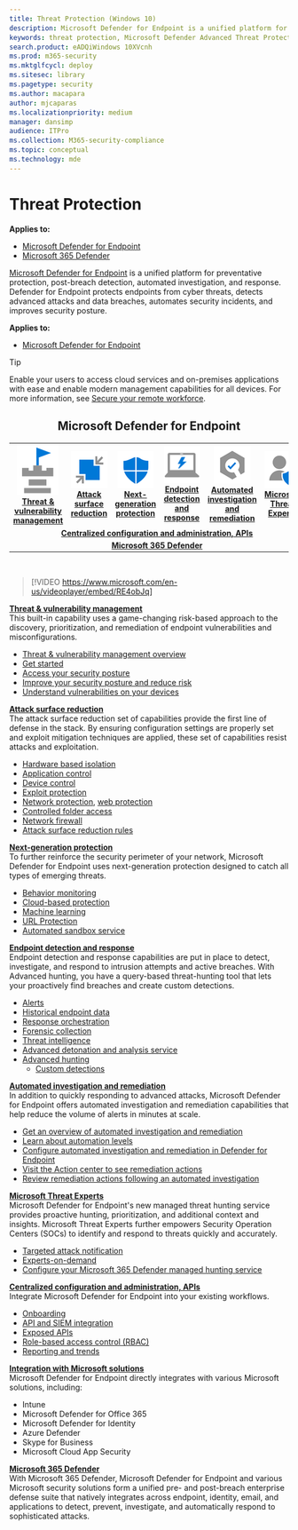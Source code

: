 ```yaml
---
title: Threat Protection (Windows 10)
description: Microsoft Defender for Endpoint is a unified platform for preventative protection, post-breach detection, automated investigation, and response.
keywords: threat protection, Microsoft Defender Advanced Threat Protection, attack surface reduction, next-generation protection, endpoint detection and response, automated investigation and response, microsoft threat experts, Microsoft Secure Score for Devices, advanced hunting, cyber threat hunting, web threat protection
search.product: eADQiWindows 10XVcnh
ms.prod: m365-security
ms.mktglfcycl: deploy
ms.sitesec: library
ms.pagetype: security
ms.author: macapara
author: mjcaparas
ms.localizationpriority: medium
manager: dansimp
audience: ITPro
ms.collection: M365-security-compliance
ms.topic: conceptual
ms.technology: mde
---
```


# Threat Protection

**Applies to:**
- [Microsoft Defender for Endpoint](/microsoft-365/security/defender-endpoint/)
- [Microsoft 365 Defender](/microsoft-365/security/defender/microsoft-365-defender)

[Microsoft Defender for Endpoint](/microsoft-365/security/defender-endpoint/microsoft-defender-endpoint) is a unified platform for preventative protection, post-breach detection, automated investigation, and response. Defender for Endpoint protects endpoints from cyber threats, detects advanced attacks and data breaches, automates security incidents, and improves security posture.

**Applies to:**
- [Microsoft Defender for Endpoint](/microsoft-365/security/defender-endpoint/)

> [!TIP]
> Enable your users to access cloud services and on-premises applications with ease and enable modern management capabilities for all devices. For more information, see [Secure your remote workforce](/enterprise-mobility-security/remote-work/). 

<center><h2>Microsoft Defender for Endpoint</center></h2>
<table>
<tr>
<td><a href="#tvm"><center><img src="images/TVM_icon.png" alt="threat and vulnerability icon"> <br><b>Threat & vulnerability management</b></center></a></td>
<td><a href="#asr"><center><img src="images/asr-icon.png" alt="attack surface reduction icon"> <br><b>Attack surface reduction</b></center></a></td>
<td><center><a href="#ngp"><img src="images/ngp-icon.png" alt="next generation protection icon"><br> <b>Next-generation protection</b></a></center></td>
<td><center><a href="#edr"><img src="images/edr-icon.png" alt="endpoint detection and response icon"><br> <b>Endpoint detection and response</b></a></center></td>
<td><center><a href="#ai"><img src="images/air-icon.png" alt="automated investigation and remediation icon"><br> <b>Automated investigation and remediation</b></a></center></td>
<td><center><a href="#mte"><img src="images/mte-icon.png" alt="microsoft threat experts icon"><br> <b>Microsoft Threat Experts</b></a></center></td>
</tr>
<tr>
<td colspan="7">
<a href="#apis"><center><b>Centralized configuration and administration, APIs</a></b></center></td>
</tr>
<tr>
<td colspan="7"><a href="#mtp"><center><b>Microsoft 365 Defender</a></center></b></td>
</tr>
</table>
<br>

<a name="tvm"></a>


>[!VIDEO https://www.microsoft.com/en-us/videoplayer/embed/RE4obJq]

**[Threat & vulnerability management](/microsoft-365/security/defender-endpoint/next-gen-threat-and-vuln-mgt)**<br>
This built-in capability uses a game-changing risk-based approach to the discovery, prioritization, and remediation of endpoint vulnerabilities and misconfigurations.

- [Threat & vulnerability management overview](/microsoft-365/security/defender-endpoint/next-gen-threat-and-vuln-mgt)
- [Get started](/microsoft-365/security/defender-endpoint/tvm-prerequisites)
- [Access your security posture](/microsoft-365/security/defender-endpoint/tvm-dashboard-insights)
- [Improve your security posture and reduce risk](/microsoft-365/security/defender-endpoint/tvm-security-recommendation)
- [Understand vulnerabilities on your devices](/microsoft-365/security/defender-endpoint/tvm-software-inventory)

<a name="asr"></a>

**[Attack surface reduction](/microsoft-365/security/defender-endpoint/overview-attack-surface-reduction)**<br>
The attack surface reduction set of capabilities provide the first line of defense in the stack. By ensuring configuration settings are properly set and exploit mitigation techniques are applied, these set of capabilities resist attacks and exploitation.

- [Hardware based isolation](/microsoft-365/security/defender-endpoint/overview-hardware-based-isolation)
- [Application control](windows-defender-application-control/windows-defender-application-control.md)
- [Device control](device-guard/introduction-to-device-guard-virtualization-based-security-and-windows-defender-application-control.md)
- [Exploit protection](/microsoft-365/security/defender-endpoint/exploit-protection)
- [Network protection](/microsoft-365/security/defender-endpoint/network-protection), [web protection](/microsoft-365/security/defender-endpoint/web-protection-overview)
- [Controlled folder access](/microsoft-365/security/defender-endpoint/controlled-folders)
- [Network firewall](windows-firewall/windows-firewall-with-advanced-security.md)
- [Attack surface reduction rules](/microsoft-365/security/defender-endpoint/attack-surface-reduction)

<a name="ngp"></a>

**[Next-generation protection](microsoft-defender-antivirus/microsoft-defender-antivirus-in-windows-10.md)**<br>
To further reinforce the security perimeter of your network, Microsoft Defender for Endpoint uses next-generation protection designed to catch all types of emerging threats.

- [Behavior monitoring](./microsoft-defender-antivirus/configure-real-time-protection-microsoft-defender-antivirus.md)
- [Cloud-based protection](./microsoft-defender-antivirus/configure-protection-features-microsoft-defender-antivirus.md)
- [Machine learning](./microsoft-defender-antivirus/utilize-microsoft-cloud-protection-microsoft-defender-antivirus.md)
- [URL Protection](./microsoft-defender-antivirus/configure-network-connections-microsoft-defender-antivirus.md)
- [Automated sandbox service](./microsoft-defender-antivirus/configure-block-at-first-sight-microsoft-defender-antivirus.md)

<a name="edr"></a>

**[Endpoint detection and response](/microsoft-365/security/defender-endpoint/overview-endpoint-detection-response)**<br>
Endpoint detection and response capabilities are put in place to detect, investigate, and respond to intrusion attempts and active breaches. With Advanced hunting, you have a query-based threat-hunting tool that lets your proactively find breaches and create custom detections.

- [Alerts](/microsoft-365/security/defender-endpoint/alerts-queue)
- [Historical endpoint data](/microsoft-365/security/defender-endpoint/investigate-machines#timeline)
- [Response orchestration](/microsoft-365/security/defender-endpoint/respond-machine-alerts)
- [Forensic collection](/microsoft-365/security/defender-endpoint/respond-machine-alerts#collect-investigation-package-from-devices)
- [Threat intelligence](/microsoft-365/security/defender-endpoint/threat-indicator-concepts)
- [Advanced detonation and analysis service](/microsoft-365/security/defender-endpoint/respond-file-alerts#deep-analysis)
- [Advanced hunting](/microsoft-365/security/defender-endpoint/advanced-hunting-overview)
    - [Custom detections](/microsoft-365/security/defender-endpoint/overview-custom-detections)

<a name="ai"></a>

**[Automated investigation and remediation](/microsoft-365/security/defender-endpoint/automated-investigations)**<br>
In addition to quickly responding to advanced attacks, Microsoft Defender for Endpoint offers automated investigation and remediation capabilities that help reduce the volume of alerts in minutes at scale.

- [Get an overview of automated investigation and remediation](/microsoft-365/security/defender-endpoint/automated-investigations)
- [Learn about automation levels](/microsoft-365/security/defender-endpoint/automation-levels)
- [Configure automated investigation and remediation in Defender for Endpoint](/microsoft-365/security/defender-endpoint/configure-automated-investigations-remediation)
- [Visit the Action center to see remediation actions](/microsoft-365/security/defender-endpoint/auto-investigation-action-center)
- [Review remediation actions following an automated investigation](/microsoft-365/security/defender-endpoint/manage-auto-investigation)

<a name="mte"></a>

**[Microsoft Threat Experts](/microsoft-365/security/defender-endpoint/microsoft-threat-experts)**<br>
Microsoft Defender for Endpoint's new managed threat hunting service provides proactive hunting, prioritization, and additional context and insights. Microsoft Threat Experts further empowers Security Operation Centers (SOCs) to identify and respond to threats quickly and accurately.

- [Targeted attack notification](/microsoft-365/security/defender-endpoint/microsoft-threat-experts)
- [Experts-on-demand](/microsoft-365/security/defender-endpoint/microsoft-threat-experts)
- [Configure your Microsoft 365 Defender managed hunting service](/microsoft-365/security/defender-endpoint/configure-microsoft-threat-experts)

<a name="apis"></a>

**[Centralized configuration and administration, APIs](/microsoft-365/security/defender-endpoint/management-apis)**<br>
Integrate Microsoft Defender for Endpoint into your existing workflows.
- [Onboarding](/microsoft-365/security/defender-endpoint/onboard-configure)
- [API and SIEM integration](/microsoft-365/security/defender-endpoint/configure-siem)
- [Exposed APIs](/microsoft-365/security/defender-endpoint/apis-intro)
- [Role-based access control (RBAC)](/microsoft-365/security/defender-endpoint/rbac)
- [Reporting and trends](/microsoft-365/security/defender-endpoint/threat-protection-reports)

<a name="integration"></a>
**[Integration with Microsoft solutions](/microsoft-365/security/defender-endpoint/threat-protection-integration)** <br>
 Microsoft Defender for Endpoint directly integrates with various Microsoft solutions, including:
- Intune
- Microsoft Defender for Office 365
- Microsoft Defender for Identity
- Azure Defender
- Skype for Business
- Microsoft Cloud App Security

<a name="mtp"></a>
**[Microsoft 365 Defender](/microsoft-365/security/mtp/microsoft-threat-protection)**<br>
 With Microsoft 365 Defender, Microsoft Defender for Endpoint and various Microsoft security solutions form a unified pre- and post-breach enterprise defense suite that natively integrates across endpoint, identity, email, and applications to detect, prevent, investigate, and automatically respond to sophisticated attacks.